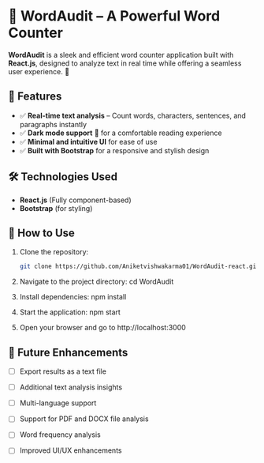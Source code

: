 # 📝 WordAudit – A Powerful Word Counter  

**WordAudit** is a sleek and efficient word counter application built with **React.js**, designed to analyze text in real time while offering a seamless user experience. 🌟  

## 🚀 Features  
- ✅ **Real-time text analysis** – Count words, characters, sentences, and paragraphs instantly  
- ✅ **Dark mode support** 🌙 for a comfortable reading experience  
- ✅ **Minimal and intuitive UI** for ease of use  
- ✅ **Built with Bootstrap** for a responsive and stylish design  

## 🛠 Technologies Used  
- **React.js** (Fully component-based)  
- **Bootstrap** (for styling)  

## 🔹 How to Use  
1. Clone the repository:  
   ```bash
   git clone https://github.com/Aniketvishwakarma01/WordAudit-react.git

2. Navigate to the project directory:
    cd WordAudit

3. Install dependencies:
    npm install

4. Start the application:
    npm start

5. Open your browser and go to http://localhost:3000

## 🔮 Future Enhancements  
- [ ] Export results as a text file  
- [ ] Additional text analysis insights  
- [ ] Multi-language support  
- [ ] Support for PDF and DOCX file analysis  
- [ ] Word frequency analysis  
- [ ] Improved UI/UX enhancements  

